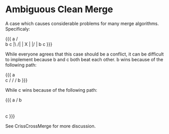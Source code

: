 # Ambiguous Clean Merge

A case which causes considerable problems for many merge algorithms. Specificaly:

{{{
    a
   / \
  b   c
  |\ /|
  | X |
  |/ \|
  b   c
}}}

While everyone agrees that this case should be a conflict, it can be difficult to implement because b and c both beat each other. b wins because of the following path:

{{{
    a
     \
      c
     /
    /
   /
  b
}}}

While c wins because of the following path:

{{{
    a
   /
  b
   \
    \
     \
      c
}}}

See CrissCrossMerge for more discussion.
